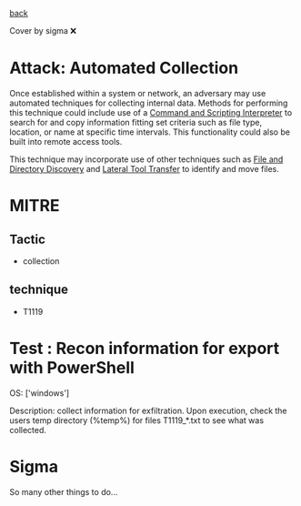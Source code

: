 [back](../index.md)

Cover by sigma :x: 

# Attack: Automated Collection

 Once established within a system or network, an adversary may use automated techniques for collecting internal data. Methods for performing this technique could include use of a [Command and Scripting Interpreter](https://attack.mitre.org/techniques/T1059) to search for and copy information fitting set criteria such as file type, location, or name at specific time intervals. This functionality could also be built into remote access tools. 

This technique may incorporate use of other techniques such as [File and Directory Discovery](https://attack.mitre.org/techniques/T1083) and [Lateral Tool Transfer](https://attack.mitre.org/techniques/T1570) to identify and move files.

# MITRE
## Tactic
  - collection

## technique
  - T1119

# Test : Recon information for export with PowerShell

OS: ['windows']

Description: collect information for exfiltration. Upon execution, check the users temp directory (%temp%) for files T1119_*.txt
to see what was collected.


# Sigma

 So many other things to do...